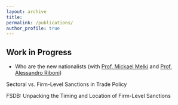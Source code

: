 ```yaml
---
layout: archive
title: 
permalink: /publications/
author_profile: true
---
```


## Work in Progress

<ul>
 <li> Who are the new nationalists (with <a href="https://sites.google.com/site/econmelki/">Prof. Mickael Melki</a> and <a href="https://sites.google.com/site/alessandroriboni/">Prof. Alessandro Riboni</a>)</li>
</ul>
Sectoral vs. Firm-Level Sanctions in Trade Policy

FSDB: Unpacking the Timing and Location of Firm-Level Sanctions